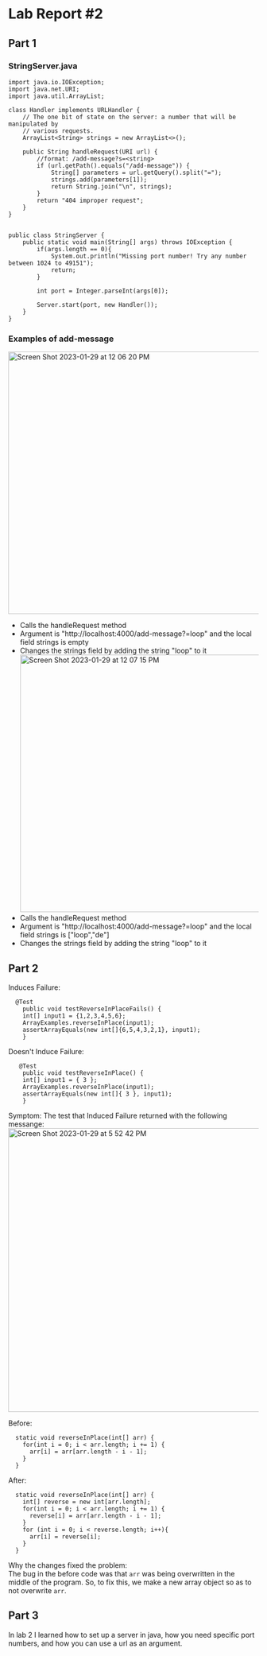 # Lab Report #2
## Part 1
### StringServer.java
```
import java.io.IOException;
import java.net.URI;
import java.util.ArrayList;

class Handler implements URLHandler {
    // The one bit of state on the server: a number that will be manipulated by
    // various requests.
    ArrayList<String> strings = new ArrayList<>();

    public String handleRequest(URI url) {
        //format: /add-message?s=<string>
        if (url.getPath().equals("/add-message")) {
            String[] parameters = url.getQuery().split("=");
            strings.add(parameters[1]);
            return String.join("\n", strings);
        }
        return "404 improper request";
    }
}
 

public class StringServer {
    public static void main(String[] args) throws IOException {
        if(args.length == 0){
            System.out.println("Missing port number! Try any number between 1024 to 49151");
            return;
        }

        int port = Integer.parseInt(args[0]);

        Server.start(port, new Handler());
    }
}
```

### Examples of add-message
<img width="528" alt="Screen Shot 2023-01-29 at 12 06 20 PM" src="https://user-images.githubusercontent.com/97646090/215353104-c04e2ff1-5899-4030-bd3e-94765d0fcf0b.png">

* Calls the handleRequest method
* Argument is "http://localhost:4000/add-message?=loop" and the local field strings is empty
* Changes the strings field by adding the string "loop" to it <img width="518" alt="Screen Shot 2023-01-29 at 12 07 15 PM" src="https://user-images.githubusercontent.com/97646090/215353018-29b23bbd-125a-4ea0-a619-447a5fdb0c11.png">
* Calls the handleRequest method
* Argument is "http://localhost:4000/add-message?=loop" and the local field strings is ["loop","de"]
* Changes the strings field by adding the string "loop" to it

## Part 2
Induces Failure:
```
  @Test 
	public void testReverseInPlaceFails() {
    int[] input1 = {1,2,3,4,5,6};
    ArrayExamples.reverseInPlace(input1);
    assertArrayEquals(new int[]{6,5,4,3,2,1}, input1);
	}
```
Doesn't Induce Failure:
```
   @Test 
	public void testReverseInPlace() {
    int[] input1 = { 3 };
    ArrayExamples.reverseInPlace(input1);
    assertArrayEquals(new int[]{ 3 }, input1);
	}
```
Symptom:
The test that Induced Failure returned with the following messange:
<img width="571" alt="Screen Shot 2023-01-29 at 5 52 42 PM" src="https://user-images.githubusercontent.com/97646090/215371394-acdc098a-160d-49e3-9a6d-f725a96dae5b.png">

Before:
```
  static void reverseInPlace(int[] arr) {
    for(int i = 0; i < arr.length; i += 1) {
      arr[i] = arr[arr.length - i - 1];
    }
  }
```
After:
```
  static void reverseInPlace(int[] arr) {
    int[] reverse = new int[arr.length];
    for(int i = 0; i < arr.length; i += 1) {
      reverse[i] = arr[arr.length - i - 1];
    }
    for (int i = 0; i < reverse.length; i++){
      arr[i] = reverse[i];
    }
  }
```
Why the changes fixed the problem: <br />
The bug in the before code was that `arr` was being overwritten in the middle of the program. So, to fix this, we make a new array object so as to not overwrite `arr`.

## Part 3
In lab 2 I learned how to set up a server in java, how you need specific port numbers, and how you can use a url as an argument.
